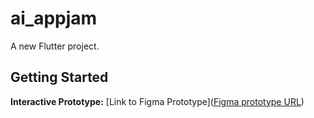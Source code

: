 # ai_appjam

A new Flutter project.

## Getting Started

**Interactive Prototype:** [Link to Figma Prototype]([Figma prototype URL](https://www.figma.com/proto/Ytub7tebYOIEFqEu618qtY/Holidai?node-id=71-4064&t=50AJU6IvFTn8yN6j-1&scaling=scale-down&page-id=7%3A3))
